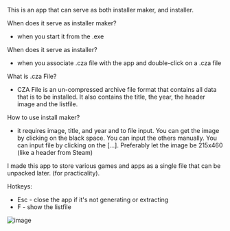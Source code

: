  This is an app that can serve as both installer maker, and installer.

 
When does it serve as installer maker? 
- when you start it from the .exe

When does it serve as installer?
- when you associate .cza file with the app and double-click on a .cza file

  
What is .cza File?
- CZA File is an un-compressed archive file format that contains all data that is to be installed. It also contains the title, the year, the header image and the listfile.

  
How to use install maker?
- it requires image, title, and year and to file input. You can get the image by clicking on the black space. You can input the others manually. You can input file by clicking on the [...]. Preferably let the image be 215x460 (like a header from Steam)


I made this app to store various games and apps as a single file that can be unpacked later. (for practicality).

Hotkeys:
- Esc - close the app if it's not generating or extracting
- F - show the listfile

![image](https://i.ibb.co/d4CPbTLk/Screenshot-2025-05-05-160023.png)

